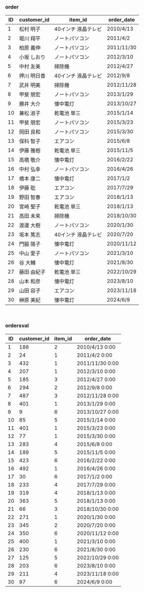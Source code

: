 ### order
| ID  | customer_id | item_id             | order_date | 
| --- | ----------- | ------------------- | ---------- | 
| 1   | 松村 明子   | 40インチ 液晶テレビ | 2010/4/13  | 
| 2   | 堀川 翔平   | ノートパソコン      | 2011/4/2   | 
| 3   | 柏原 義伸   | ノートパソコン      | 2011/11/30 | 
| 4   | 小坂 しおり | ノートパソコン      | 2012/3/10  | 
| 5   | 中村 友美   | 掃除機              | 2012/4/27  | 
| 6   | 押川 明日香 | 40インチ 液晶テレビ | 2012/9/8   | 
| 7   | 武井 明美   | 掃除機              | 2012/11/28 | 
| 8   | 甲斐 朋宏   | ノートパソコン      | 2013/1/29  | 
| 9   | 勝井 大介   | 懐中電灯            | 2013/10/27 | 
| 10  | 兼松 淑子   | 乾電池 単三         | 2015/1/14  | 
| 11  | 甲斐 朋宏   | ノートパソコン      | 2015/3/23  | 
| 12  | 岡田 良和   | ノートパソコン      | 2015/3/30  | 
| 13  | 保科 智子   | エアコン            | 2015/6/8   | 
| 14  | 伊藤 雅樹   | 乾電池 単三         | 2015/11/5  | 
| 15  | 高橋 敬介   | 懐中電灯            | 2016/2/22  | 
| 16  | 中村 弘幸   | ノートパソコン      | 2016/4/26  | 
| 17  | 橋本 康二   | 懐中電灯            | 2017/1/2   | 
| 18  | 伊藤 聡     | エアコン            | 2017/7/29  | 
| 19  | 野田 智春   | エアコン            | 2018/1/13  | 
| 20  | 宮崎 聖子   | 乾電池 単三         | 2018/1/13  | 
| 21  | 高田 未来   | 掃除機              | 2018/10/30 | 
| 22  | 渡邊 大樹   | ノートパソコン      | 2020/1/30  | 
| 23  | 坂本 篤志   | 40インチ 液晶テレビ | 2020/7/20  | 
| 24  | 門脇 陽子   | 懐中電灯            | 2020/11/12 | 
| 25  | 中山 愛子   | ノートパソコン      | 2021/3/10  | 
| 26  | 谷 大輔     | 懐中電灯            | 2021/8/30  | 
| 27  | 藤田 由紀子 | 乾電池 単三         | 2022/10/29 | 
| 28  | 山本 和彦   | 懐中電灯            | 2023/8/10  | 
| 29  | 山田 容子   | エアコン            | 2023/11/18 | 
| 30  | 榊原 美紀   | 懐中電灯            | 2024/6/9   | 
<br>

### ordersval
| ID  | customer_id | item_id | order_date      | 
| --- | ----------- | ------- | --------------- | 
| 1   | 188         | 2       | 2010/4/13 0:00  | 
| 2   | 24          | 1       | 2011/4/2 0:00   | 
| 3   | 432         | 1       | 2011/11/30 0:00 | 
| 4   | 207         | 1       | 2012/3/10 0:00  | 
| 5   | 185         | 3       | 2012/4/27 0:00  | 
| 6   | 294         | 2       | 2012/9/8 0:00   | 
| 7   | 487         | 3       | 2012/11/28 0:00 | 
| 8   | 401         | 1       | 2013/1/29 0:00  | 
| 9   | 9           | 6       | 2013/10/27 0:00 | 
| 10  | 85          | 5       | 2015/1/14 0:00  | 
| 11  | 401         | 1       | 2015/3/23 0:00  | 
| 12  | 77          | 1       | 2015/3/30 0:00  | 
| 13  | 283         | 4       | 2015/6/8 0:00   | 
| 14  | 189         | 5       | 2015/11/5 0:00  | 
| 15  | 423         | 6       | 2016/2/22 0:00  | 
| 16  | 492         | 1       | 2016/4/26 0:00  | 
| 17  | 30          | 6       | 2017/1/2 0:00   | 
| 18  | 233         | 4       | 2017/7/29 0:00  | 
| 19  | 319         | 4       | 2018/1/13 0:00  | 
| 20  | 363         | 5       | 2018/1/13 0:00  | 
| 21  | 66          | 3       | 2018/10/30 0:00 | 
| 22  | 271         | 1       | 2020/1/30 0:00  | 
| 23  | 345         | 2       | 2020/7/20 0:00  | 
| 24  | 350         | 6       | 2020/11/12 0:00 | 
| 25  | 400         | 1       | 2021/3/10 0:00  | 
| 26  | 230         | 6       | 2021/8/30 0:00  | 
| 27  | 125         | 5       | 2022/10/29 0:00 | 
| 28  | 203         | 6       | 2023/8/10 0:00  | 
| 29  | 211         | 4       | 2023/11/18 0:00 | 
| 30  | 97          | 6       | 2024/6/9 0:00   | 
